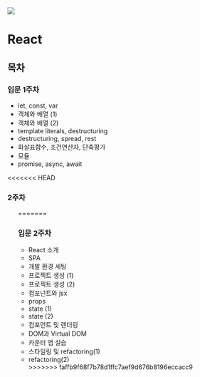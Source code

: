 <div>
  <img src='https://raw.githubusercontent.com/fjw1010/React/170c664f8f83fbfaf9eb12525cf57ba40c65cdbb/react-app/public/logo192.png' />
  <h1>React</h1>
  <h2>목차</h2>
  <h3>입문 1주차</h3>
  <ul>
    <li>let, const, var</li>
    <li>객체와 배열 (1)</li>
    <li>객체와 배열 (2)</li>
    <li>template literals, destructuring</li>
    <li>destructuring, spread, rest</li>
    <li>화살표함수, 조건연산자, 단축평가</li>
    <li>모듈</li>
    <li>promise, async, await</li>
  </ul>
<<<<<<< HEAD
  <h3>2주차</h3>
  <ul>
=======
  <h3>입문 2주차</h3>
  <ul>
    <li>React 소개</li>
    <li>SPA</li>
    <li>개발 환경 세팅</li>
    <li>프로젝트 생성 (1)</li>
    <li>프로젝트 생성 (2)</li>
    <li>컴포넌트와 jsx</li>
    <li>props</li>
    <li>state (1)</li>
    <li>state (2)</li>
    <li>컴포먼트 및 렌더링</li>
    <li>DOM과 Virtual DOM</li>
    <li>카운터 앱 실습</li>
    <li>스타일링 및 refactoring(1)</li>
    <li>refactoring(2)</li>
>>>>>>> faffb9f68f7b78d1ffc7aef9d676b8196eccacc9
  </ul>
</div>
